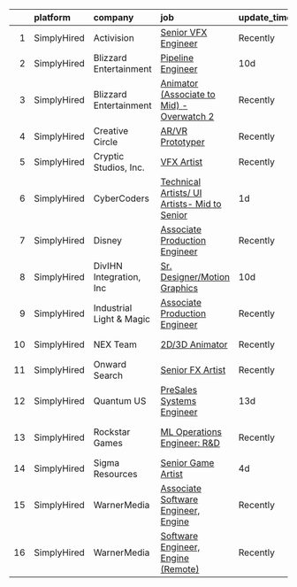 

|    | platform    | company                  | job                                                                                                                                                   | update_time   | location                  |
|---:|:------------|:-------------------------|:------------------------------------------------------------------------------------------------------------------------------------------------------|:--------------|:--------------------------|
|  1 | SimplyHired | Activision               | [Senior VFX Engineer](https://www.simplyhired.com/job/T4HQPMseC3OkI5GwWStlDp5UyJY8KFgXL0lr4XS85njVxFLZSLqbiQ?q=vfx+engineer)                          | Recently      | Woodland Hills, CA        |
|  2 | SimplyHired | Blizzard Entertainment   | [Pipeline Engineer](https://www.simplyhired.com/job/wLyzd4PwmmLnMaHlkTuB2ZIXGVYtyEHFHXsw7LEtE31DhVduD2htqQ?q=vfx+engineer)                            | 10d           | Irvine, CA                |
|  3 | SimplyHired | Blizzard Entertainment   | [Animator (Associate to Mid) - Overwatch 2](https://www.simplyhired.com/job/vSIDDAm6jpR9u2b8uqraYsyntfsNotmeYC-pNDr42OJ9wA7ZqSvepw?q=vfx+engineer)    | Recently      | Irvine, CA                |
|  4 | SimplyHired | Creative Circle          | [AR/VR Prototyper](https://www.simplyhired.com/job/YQ_s7uLojfe-PecwgLo1CwPzQM_wOdpnVqMPx0SPgCNvpuIy9Vftbw?q=vfx+engineer)                             | Recently      | Menlo Park, CA            |
|  5 | SimplyHired | Cryptic Studios, Inc.    | [VFX Artist](https://www.simplyhired.com/job/qroaLHSdTHl99y_TMqtKUVR4KJfHQ8KMzznnM8Q3eKnLzD5JLst_wA?q=vfx+engineer)                                   | Recently      | Los Gatos, CA             |
|  6 | SimplyHired | CyberCoders              | [Technical Artists/ UI Artists- Mid to Senior](https://www.simplyhired.com/job/GWuvoLxlT4YsOxUBehSiRLt77_kLtfdoPlhlBE6LbVmqXr-TwPSjEg?q=vfx+engineer) | 1d            | Austin, TX                |
|  7 | SimplyHired | Disney                   | [Associate Production Engineer](https://www.simplyhired.com/job/8I4AfDb9ZVnWQma2FpWdQGNeUkQKcvhU39NwxwC0BjsWaQVuFVAcsg?q=vfx+engineer)                | Recently      | San Francisco, CA         |
|  8 | SimplyHired | DivIHN Integration, Inc  | [Sr. Designer/Motion Graphics](https://www.simplyhired.com/job/dlCh2k1Wp3BZHeEJdkDN42QtCD2EM2dmEbBlJq_El_9Ft_P7ZwfOOw?q=vfx+engineer)                 | 10d           | Milwaukee, WI             |
|  9 | SimplyHired | Industrial Light & Magic | [Associate Production Engineer](https://www.simplyhired.com/job/XzZLEJUOmfD2EwnxhsoQFawVsqfY3ghp8nnquNByi0UtCq7SeB77pQ?q=vfx+engineer)                | Recently      | San Francisco, CA         |
| 10 | SimplyHired | NEX Team                 | [2D/3D Animator](https://www.simplyhired.com/job/S5M69fHPCTwjw0slKw9ja641Fx0mv-HUJQdFGfuuPiL2_yo0QpbMJQ?q=vfx+engineer)                               | Recently      | San Jose, CA              |
| 11 | SimplyHired | Onward Search            | [Senior FX Artist](https://www.simplyhired.com/job/wSzsgJLuju0sik4YRk3qZ2HFdwYi-FbZAoZsDwPHpSx4adKWE5jYdQ?q=vfx+engineer)                             | Recently      | Seattle, WA               |
| 12 | SimplyHired | Quantum US               | [PreSales Systems Engineer](https://www.simplyhired.com/job/_voUhCYyfy63gbrm0YoUQwZiTvUQ7O9qUPTy63S71B5e_UcabtqaDg?q=vfx+engineer)                    | 13d           | California                |
| 13 | SimplyHired | Rockstar Games           | [ML Operations Engineer: R&D](https://www.simplyhired.com/job/4UqlRtnLgoaGMicsjYesIr1pOsvzIkP6eOaM6e0xWXRYodvM_Zhi2w?q=vfx+engineer)                  | Recently      | Carlsbad, CA +2 locations |
| 14 | SimplyHired | Sigma Resources          | [Senior Game Artist](https://www.simplyhired.com/job/I4Wp7KpG5ZOroRVoNFCs0248SXDySsd-r8vP9XiZ9M4UAEL7ptRH8Q?q=vfx+engineer)                           | 4d            | Pittsburgh, PA            |
| 15 | SimplyHired | WarnerMedia              | [Associate Software Engineer, Engine](https://www.simplyhired.com/job/kjRyYSDMMHAkoR33foNCarvn1Nee2X4BpO7TSYs4vJCLobvUvAYpWQ?q=vfx+engineer)          | Recently      | Kirkland, WA              |
| 16 | SimplyHired | WarnerMedia              | [Software Engineer, Engine (Remote)](https://www.simplyhired.com/job/nYx88J_Gs1qx45zumeNxqtIlUp-mkozgV7ObkvLjQofTxuvl29mhOg?q=vfx+engineer)           | Recently      | Kirkland, WA              |